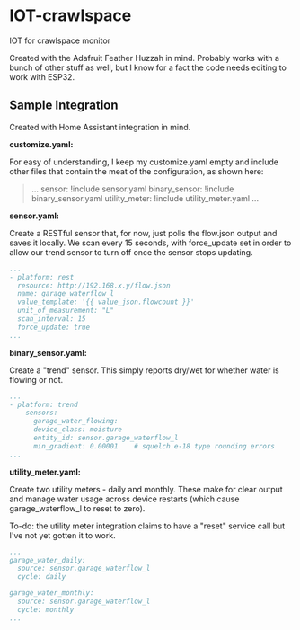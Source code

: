 # IOT-crawlspace

IOT for crawlspace monitor

Created with the Adafruit Feather Huzzah in mind.  Probably works with a bunch of other stuff as well, but I know for a fact the code needs editing to work with ESP32.


## Sample Integration

Created with Home Assistant integration in mind.

**customize.yaml:**

For easy of understanding, I keep my customize.yaml empty and include other files that contain the meat of the configuration, as shown here:
>...
sensor: !include sensor.yaml
binary_sensor: !include binary_sensor.yaml
utility_meter: !include utility_meter.yaml
...

**sensor.yaml:**

Create a RESTful sensor that, for now, just polls the flow.json output and saves it locally.  We scan every 15 seconds, with force_update set in order to allow our trend sensor to turn off once the sensor stops updating.

```yaml
...
- platform: rest
  resource: http://192.168.x.y/flow.json
  name: garage_waterflow_l
  value_template: '{{ value_json.flowcount }}'
  unit_of_measurement: "L"
  scan_interval: 15
  force_update: true
...
```

**binary_sensor.yaml:**

Create a "trend" sensor.  This simply reports dry/wet for whether water is flowing or not.

```yaml
...
- platform: trend
    sensors:
      garage_water_flowing:
      device_class: moisture
      entity_id: sensor.garage_waterflow_l
      min_gradient: 0.00001    # squelch e-18 type rounding errors
...
```

**utility_meter.yaml:**

Create two utility meters - daily and monthly.  These make for clear output and manage water usage across device restarts (which cause garage_waterflow_l to reset to zero).

To-do: the utility meter integration claims to have a "reset" service call but I've not yet gotten it to work.

```yaml
...
garage_water_daily:
  source: sensor.garage_waterflow_l
  cycle: daily

garage_water_monthly:
  source: sensor.garage_waterflow_l
  cycle: monthly
...
```

